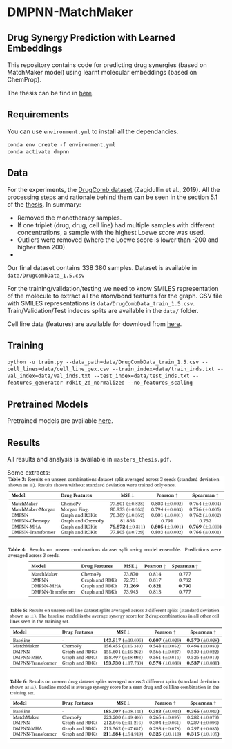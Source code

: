 # DMPNN-MatchMaker
## Drug Synergy Prediction with Learned Embeddings

This repository contains code for predicting drug synergies (based on MatchMaker model) using learnt molecular embeddings (based on ChemProp). 

The thesis can be find in [here](masters_thesis.pdf).
## Requirements
You can use `environment.yml` to install all the dependancies.

    conda env create -f environment.yml
    conda activate dmpnn

## Data
For the experiments, the [DrugComb dataset](https://drugcomb.org/) (Zagidullin et al., 2019). All the processing steps and rationale behind them can be seen in the section 5.1 of the [thesis](masters_thesis.pdf). 
In summary:
- Removed the monotherapy samples. 
- If one triplet (drug, drug, cell line) had multiple samples with different concentrations, a sample with the highest Loewe score was used.
- Outliers were removed (where the Loewe score is lower than -200 and higher than 200). 
- 
Our final dataset contains 338 380 samples. Dataset is available in `data/DrugCombData_1.5.csv`

For the training/validation/testing we need to know SMILES representation of the molecule to extract all the atom/bond features for the graph. CSV file with SMILES representations is `data/DrugCombData_train_1.5.csv`. Train/Validation/Test indeces splits are available in the `data/` folder. 

Cell line data (features) are available for download from [here](https://drive.google.com/drive/folders/1C4C4KY0ypLNzSaRLU6_0a84QONp7gPWz).

## Training
    python -u train.py --data_path=data/DrugCombData_train_1.5.csv --cell_lines=data/cell_line_gex.csv --train_index=data/train_inds.txt --val_index=data/val_inds.txt --test_index=data/test_inds.txt --features_generator rdkit_2d_normalized --no_features_scaling

## Pretrained Models
Pretrained models are available [here](https://drive.google.com/drive/folders/1C4C4KY0ypLNzSaRLU6_0a84QONp7gPWz).

## Results
All results and analysis is available in `masters_thesis.pdf`.

Some extracts:
![Results](results/results.png)

![Ensemble](results/ensemble.png)

![Unseen](results/unseen.png)